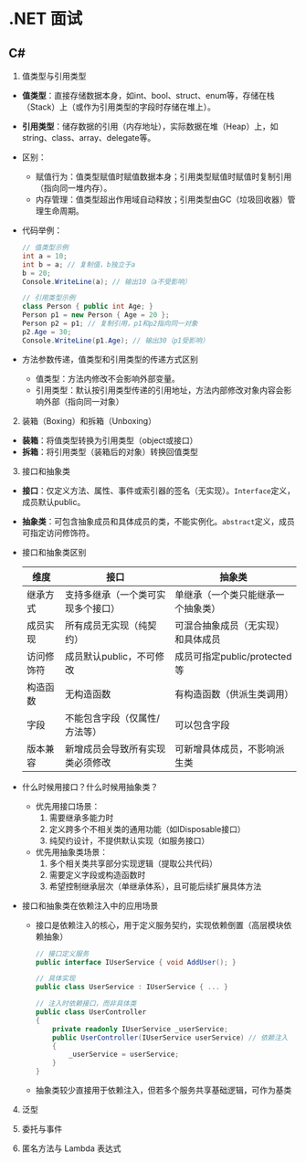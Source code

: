 # .NET 面试

## C#

1. 值类型与引用类型
* **值类型**：直接存储数据本身，如int、bool、struct、enum等，存储在栈（Stack）上（或作为引用类型的字段时存储在堆上）。
* **引用类型**：储存数据的引用（内存地址），实际数据在堆（Heap）上，如string、class、array、delegate等。
* 区别：
  * 赋值行为：值类型赋值时赋值数据本身；引用类型赋值时赋值时复制引用（指向同一堆内存）。
  * 内存管理：值类型超出作用域自动释放；引用类型由GC（垃圾回收器）管理生命周期。
* 代码举例：

    ```csharp
    // 值类型示例
    int a = 10;
    int b = a; // 复制值，b独立于a
    b = 20;
    Console.WriteLine(a); // 输出10（a不受影响）

    // 引用类型示例
    class Person { public int Age; }
    Person p1 = new Person { Age = 20 };
    Person p2 = p1; // 复制引用，p1和p2指向同一对象
    p2.Age = 30;
    Console.WriteLine(p1.Age); // 输出30（p1受影响）
    ```

* 方法参数传递，值类型和引用类型的传递方式区别
  * 值类型：方法内修改不会影响外部变量。
  * 引用类型：默认按引用类型传递的引用地址，方法内部修改对象内容会影响外部（指向同一对象）

2. 装箱（Boxing）和拆箱（Unboxing）  
* **装箱**：将值类型转换为引用类型（object或接口）
* **拆箱**：将引用类型（装箱后的对象）转换回值类型

3. 接口和抽象类
* **接口**：仅定义方法、属性、事件或索引器的签名（无实现）。`Interface`定义，成员默认public。
* **抽象类**：可包含抽象成员和具体成员的类，不能实例化。`abstract`定义，成员可指定访问修饰符。
* 接口和抽象类区别

  | 维度 | 接口 | 抽象类 |
  |------|------|--------|
  | 继承方式 | 支持多继承（一个类可实现多个接口） | 单继承（一个类只能继承一个抽象类） |
  | 成员实现 | 所有成员无实现（纯契约） | 可混合抽象成员（无实现）和具体成员 |
  | 访问修饰符 | 成员默认public，不可修改 | 成员可指定public/protected等 |
  | 构造函数 | 无构造函数 | 有构造函数（供派生类调用） |
  | 字段 | 不能包含字段（仅属性/方法等） | 可以包含字段 |
  | 版本兼容 | 新增成员会导致所有实现类必须修改 | 可新增具体成员，不影响派生类 |

* 什么时候用接口？什么时候用抽象类？
  * 优先用接口场景：
    1. 需要继承多能力时
    2. 定义跨多个不相关类的通用功能（如IDisposable接口）
    3. 纯契约设计，不提供默认实现（如服务接口）
  * 优先用抽象类场景：
    1. 多个相关类共享部分实现逻辑（提取公共代码）
    2. 需要定义字段或构造函数时
    3. 希望控制继承层次（单继承体系），且可能后续扩展具体方法
* 接口和抽象类在依赖注入中的应用场景
  * 接口是依赖注入的核心，用于定义服务契约，实现依赖倒置（高层模块依赖抽象）

      ```csharp
      // 接口定义服务
      public interface IUserService { void AddUser(); }

      // 具体实现
      public class UserService : IUserService { ... }

      // 注入时依赖接口，而非具体类
      public class UserController
      {
          private readonly IUserService _userService;
          public UserController(IUserService userService) // 依赖注入
          {
              _userService = userService;
          }
      }
      ```

  * 抽象类较少直接用于依赖注入，但若多个服务共享基础逻辑，可作为基类

4. 泛型

5. 委托与事件

6. 匿名方法与 Lambda 表达式